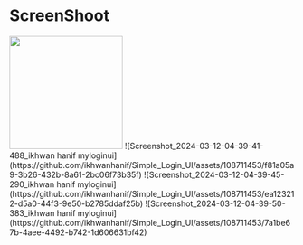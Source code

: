 # ScreenShoot
<img src="[https://user-images.githubusercontent.com/link-to-your-image](https://github.com/ikhwanhanif/Simple_Login_UI/assets/108711453/f81a05a9-3b26-432b-8a61-2bc06f73b35f).png" width="200" />
![Screenshot_2024-03-12-04-39-41-488_ikhwan hanif myloginui](https://github.com/ikhwanhanif/Simple_Login_UI/assets/108711453/f81a05a9-3b26-432b-8a61-2bc06f73b35f)
![Screenshot_2024-03-12-04-39-45-290_ikhwan hanif myloginui](https://github.com/ikhwanhanif/Simple_Login_UI/assets/108711453/ea123212-d5a0-44f3-9e50-b2785ddaf25b)
![Screenshot_2024-03-12-04-39-50-383_ikhwan hanif myloginui](https://github.com/ikhwanhanif/Simple_Login_UI/assets/108711453/7a1be67b-4aee-4492-b742-1d606631bf42)
